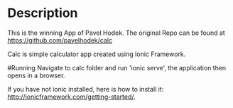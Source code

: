 # Description
This is the winning App of Pavel Hodek. The original Repo can be found at https://github.com/pavelhodek/calc

Calc is simple calculator app created using Ionic Framework.

#Running
Navigate to calc folder and run 'ionic serve', the application then opens in a browser.

If you have not ionic installed, here is how to install it: http://ionicframework.com/getting-started/.

